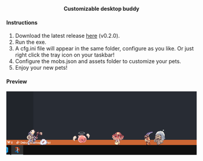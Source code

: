 <p align="center"><b>Customizable desktop buddy</b></p>

#### Instructions
1. Download the latest release [here](https://github.com/gccruz93/desktop-buddy/releases) (v0.2.0).
2. Run the exe.
3. A cfg.ini file will appear in the same folder, configure as you like. Or just right click the tray icon on your taskbar!
4. Configure the mobs.json and assets folder to customize your pets.
5. Enjoy your new pets!

#### Preview
<p align="center"><img alt="" src=".readme/preview.png"></p>